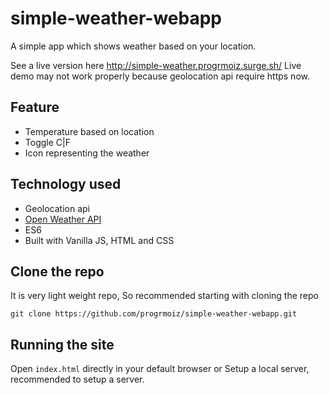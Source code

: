 # simple-weather-webapp
A simple app which shows weather based on your location.

See a live version here http://simple-weather.progrmoiz.surge.sh/
Live demo may not work properly because geolocation api require https now.

## Feature
- Temperature based on location
- Toggle C|F
- Icon representing the weather

## Technology used
- Geolocation api
- [Open Weather API](https://openweathermap.org/)
- ES6 
- Built with Vanilla JS, HTML and CSS

## Clone the repo
It is very light weight repo, So recommended starting with cloning the repo
```
git clone https://github.com/progrmoiz/simple-weather-webapp.git
```

## Running the site
Open `index.html` directly in your default browser or
Setup a local server, recommended to setup a server.
